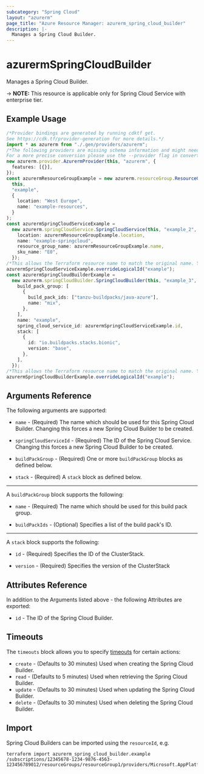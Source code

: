 ```yaml
---
subcategory: "Spring Cloud"
layout: "azurerm"
page_title: "Azure Resource Manager: azurerm_spring_cloud_builder"
description: |-
  Manages a Spring Cloud Builder.
---
```


# azurermSpringCloudBuilder

Manages a Spring Cloud Builder.

\-> **NOTE:** This resource is applicable only for Spring Cloud Service with enterprise tier.

## Example Usage

```typescript
/*Provider bindings are generated by running cdktf get.
See https://cdk.tf/provider-generation for more details.*/
import * as azurerm from "./.gen/providers/azurerm";
/*The following providers are missing schema information and might need manual adjustments to synthesize correctly: azurerm.
For a more precise conversion please use the --provider flag in convert.*/
new azurerm.provider.AzurermProvider(this, "azurerm", {
  features: [{}],
});
const azurermResourceGroupExample = new azurerm.resourceGroup.ResourceGroup(
  this,
  "example",
  {
    location: "West Europe",
    name: "example-resources",
  }
);
const azurermSpringCloudServiceExample =
  new azurerm.springCloudService.SpringCloudService(this, "example_2", {
    location: azurermResourceGroupExample.location,
    name: "example-springcloud",
    resource_group_name: azurermResourceGroupExample.name,
    sku_name: "E0",
  });
/*This allows the Terraform resource name to match the original name. You can remove the call if you don't need them to match.*/
azurermSpringCloudServiceExample.overrideLogicalId("example");
const azurermSpringCloudBuilderExample =
  new azurerm.springCloudBuilder.SpringCloudBuilder(this, "example_3", {
    build_pack_group: [
      {
        build_pack_ids: ["tanzu-buildpacks/java-azure"],
        name: "mix",
      },
    ],
    name: "example",
    spring_cloud_service_id: azurermSpringCloudServiceExample.id,
    stack: [
      {
        id: "io.buildpacks.stacks.bionic",
        version: "base",
      },
    ],
  });
/*This allows the Terraform resource name to match the original name. You can remove the call if you don't need them to match.*/
azurermSpringCloudBuilderExample.overrideLogicalId("example");

```

## Arguments Reference

The following arguments are supported:

*   `name` - (Required) The name which should be used for this Spring Cloud Builder. Changing this forces a new Spring Cloud Builder to be created.

*   `springCloudServiceId` - (Required) The ID of the Spring Cloud Service. Changing this forces a new Spring Cloud Builder to be created.

*   `buildPackGroup` - (Required) One or more `buildPackGroup` blocks as defined below.

*   `stack` - (Required) A `stack` block as defined below.

***

A `buildPackGroup` block supports the following:

*   `name` - (Required) The name which should be used for this build pack group.

*   `buildPackIds` - (Optional) Specifies a list of the build pack's ID.

***

A `stack` block supports the following:

*   `id` - (Required) Specifies the ID of the ClusterStack.

*   `version` - (Required) Specifies the version of the ClusterStack

## Attributes Reference

In addition to the Arguments listed above - the following Attributes are exported:

* `id` - The ID of the Spring Cloud Builder.

## Timeouts

The `timeouts` block allows you to specify [timeouts](https://www.terraform.io/language/resources/syntax#operation-timeouts) for certain actions:

* `create` - (Defaults to 30 minutes) Used when creating the Spring Cloud Builder.
* `read` - (Defaults to 5 minutes) Used when retrieving the Spring Cloud Builder.
* `update` - (Defaults to 30 minutes) Used when updating the Spring Cloud Builder.
* `delete` - (Defaults to 30 minutes) Used when deleting the Spring Cloud Builder.

## Import

Spring Cloud Builders can be imported using the `resourceId`, e.g.

```console
terraform import azurerm_spring_cloud_builder.example /subscriptions/12345678-1234-9876-4563-123456789012/resourceGroups/resourceGroup1/providers/Microsoft.AppPlatform/spring/service1/buildServices/buildService1/builders/builder1
```
